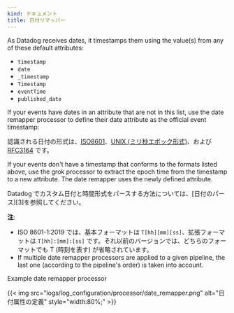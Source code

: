 ```yaml
---
kind: ドキュメント
title: 日付リマッパー
---
```


As Datadog receives dates, it timestamps them using the value(s) from any of these default attributes:

* `timestamp`
* `date`
* `_timestamp`
* `Timestamp`
* `eventTime`
* `published_date`

If your events have dates in an attribute that are not in this list, use the date remapper processor to define their date attribute as the official event timestamp:

<div class="alert alert-info">
認識される日付の形式は、<a href="https://www.iso.org/iso-8601-date-and-time-format.html">ISO8601</a>、<a href="https://en.wikipedia.org/wiki/Unix_time">UNIX (ミリ秒エポック形式)</a>、および <a href="https://www.ietf.org/rfc/rfc3164.txt">RFC3164</a> です。
</div>

If your events don't have a timestamp that conforms to the formats listed above, use the grok processor to extract the epoch time from the timestamp to a new attribute. The date remapper uses the newly defined attribute.

Datadog でカスタム日付と時間形式をパースする方法については、[日付のパース][3]を参照してください。

**注**:

* ISO 8601-1:2019 では、基本フォーマットは `T[hh][mm][ss]`、拡張フォーマットは `T[hh]:[mm]:[ss]` です。それ以前のバージョンでは、どちらのフォーマットでも T (時刻を表す) が省略されています。
* If multiple  date remapper processors are applied to a given pipeline, the last one (according to the pipeline's order) is taken into account.

Example date remapper processor  

{{< img src="logs/log_configuration/processor/date_remapper.png" alt="日付属性の定義" style="width:80%;" >}}